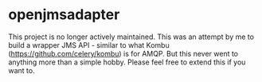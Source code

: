 openjmsadapter
==============

This project is no longer actively maintained. This was an attempt by me to build a wrapper JMS API - similar to what Kombu (https://github.com/celery/kombu) is for AMQP. But this never went to anything more than a simple hobby. Please feel free to extend this if you want to.